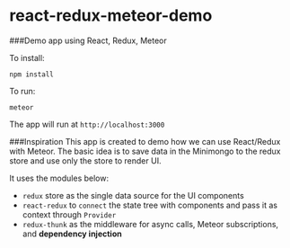 # react-redux-meteor-demo
###Demo app using React, Redux, Meteor

To install:
```
npm install
```

To run:
```
meteor
```

The app will run at `http://localhost:3000`


###Inspiration
This app is created to demo how we can use React/Redux with Meteor. The basic idea is to save data in the Minimongo to the redux store and use only the store to render UI.

It uses the modules below:
* `redux` store as the single data source for the UI components
* `react-redux` to `connect` the state tree with components and pass it as context through `Provider`
* `redux-thunk` as the middleware for async calls, Meteor subscriptions, and __dependency injection__
